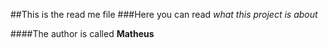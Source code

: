 ##This is the read me file
###Here you can read _what this project is about_

####The author is called **Matheus**

